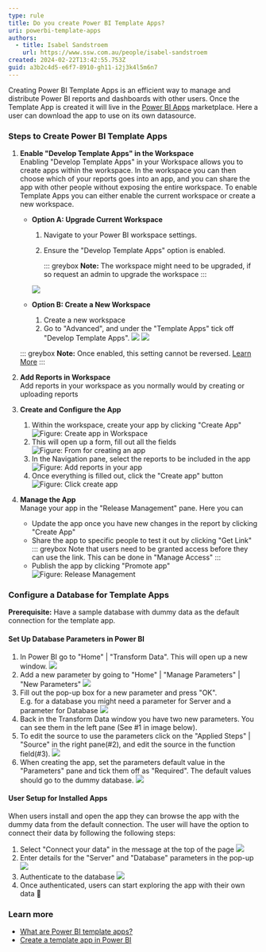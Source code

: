 ```yaml
---
type: rule
title: Do you create Power BI Template Apps?
uri: powerbi-template-apps
authors:
  - title: Isabel Sandstroem
    url: https://www.ssw.com.au/people/isabel-sandstroem
created: 2024-02-22T13:42:55.753Z
guid: a3b2c4d5-e6f7-8910-gh11-i2j3k4l5m6n7
---
```


Creating Power BI Template Apps is an efficient way to manage and distribute Power BI reports and dashboards with other users.
Once the Template App is created it will live in the [Power BI Apps](https://app.powerbi.com/groups/me/getapps/apps) marketplace. 
Here a user can download the app to use on its own datasource.

<!--endintro-->

### Steps to Create Power BI Template Apps

1. **Enable "Develop Template Apps" in the Workspace**  
Enabling "Develop Template Apps" in your Workspace allows you to create apps within the workspace. 
In the workspace you can then choose which of your reports goes into an app, and you can share the app with other people without exposing the entire workspace.
To enable Template Apps you can either enable the current workspace or create a new workspace.
    - **Option A: Upgrade Current Workspace**
      1. Navigate to your Power BI workspace settings.
      2. Ensure the "Develop Template Apps" option is enabled.
      
         ::: greybox
         **Note:** The workspace might need to be upgraded, if so request an admin to upgrade the workspace
         :::
      
      ![](workspace-settings.png) 

   - **Option B: Create a New Workspace**
     1. Create a new workspace 
     2. Go to "Advanced", and under the "Template Apps" tick off "Develop Template Apps".
     ![](create-workspace-click-advanced.png) ![](create-workspace-tick.png)
   
   ::: greybox
   **Note:** Once enabled, this setting cannot be reversed. [Learn More](https://community.fabric.microsoft.com/t5/Service/Workspace-develop-a-template-app-option-is-greyed-out/m-p/2319432)
   :::

2. **Add Reports in Workspace**  
Add reports in your workspace as you normally would by creating or uploading reports 

3. **Create and Configure the App**
   1. Within the workspace, create your app by clicking "Create App"
   ![Figure: Create app in Workspace](create-app.png)
   2. This will open up a form, fill out all the fields
   ![Figure: From for creating an app](create-app-form.png)
   3. In the Navigation pane, select the reports to be included in the app
   ![Figure: Add reports in your app](create-app-select-reports.png)
   4. Once everything is filled out, click the "Create app" button
   ![Figure: Click create app](create-app-button.png)

4. **Manage the App**  
Manage your app in the "Release Management" pane. Here you can 
   - Update the app once you have new changes in the report by clicking "Create App"
   - Share the app to specific people to test it out by clicking "Get Link"  
   ::: greybox Note that users need to be granted access before they can use the link. This can be done in "Manage Access" :::
   - Publish the app by clicking "Promote app"
   ![Figure: Release Management](release%20management.png)


### Configure a Database for Template Apps

**Prerequisite:** Have a sample database with dummy data as the default connection for the template app.

#### Set Up Database Parameters in Power BI


1. In Power BI go to "Home" | "Transform Data". This will open up a new window.
![](powerbi-transform-data.png)
2. Add a new parameter by going to "Home" | "Manage Parameters" | "New Parameters"
![](powerbi-manage-parameters.png)
3. Fill out the pop-up box for a new parameter and press "OK".   
E.g. for a database you might need a parameter for Server and a parameter for Database
![](powerbi-manage-parameters-popup.png)
4. Back in the Transform Data window you have two new parameters. You can see them in the left pane (See #1 in image below).
5. To edit the source to use the parameters click on the "Applied Steps" | "Source" in the right pane(#2), and edit the source in the function field(#3).
![](powerbi-transform-data-parameters.png)
6. When creating the app, set the parameters default value in the "Parameters" pane and tick them off as "Required". The default values should go to the dummy database.
![](create-app-database-parameters.png)

#### User Setup for Installed Apps

When users install and open the app they can browse the app with the dummy data from the default connection. 
The user will have the option to connect their data by following the following steps:

1. Select "Connect your data" in the message at the top of the page
![](app-connect-data.png)
2. Enter details for the "Server" and "Database" parameters in the pop-up
![](app-connect-data-enter-details.png)
3. Authenticate to the database
![](app-connect-data-authenticate.png)
4. Once authenticated, users can start exploring the app with their own data 🚀

### Learn more
- [What are Power BI template apps?](https://learn.microsoft.com/en-us/power-bi/connect-data/service-template-apps-overview)
- [Create a template app in Power BI](https://learn.microsoft.com/en-us/power-bi/connect-data/service-template-apps-create)
